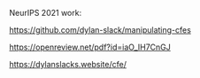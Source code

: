 NeurIPS 2021 work:

https://github.com/dylan-slack/manipulating-cfes

https://openreview.net/pdf?id=iaO_IH7CnGJ

https://dylanslacks.website/cfe/
